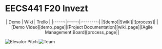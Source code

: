# EECS441 F20 Invezt

<center>
| Demo  |  Wiki |  Trello  |
|:-----:|:-----:|:--------:|
|![demo]|![wiki]|![process]|
|[Demo Video][demo_page]|[Project Documentation][wiki_page]|[Agile Management Board][process_page]|
</center>

[demo]: https://github.com/UM-EECS-441/labs/blob/master/docs/img/admin/video.png "Demo Video"
[wiki]: https://github.com/UM-EECS-441/labs/blob/master/docs/img/admin/wiki.png "Wiki"
[process]: https://github.com/UM-EECS-441/labs/blob/master/docs/img/admin/trello.png "Trello Board"
[demo_page]: https://www.youtube.com/watch?v=h-gKeTejaN8&feature=youtu.be
[wiki_page]: https://github.com/UM-EECS-441/invezt/wiki
[process_page]: https://trello.com/b/672ZknRX/invezt

![Elevator Pitch](https://github.com/UM-EECS-441/labs/blob/master/docs/img/F20/Invezt.png)
![Team](https://github.com/UM-EECS-441/labs/blob/master/docs/img/F20/Invezt_team.png)
